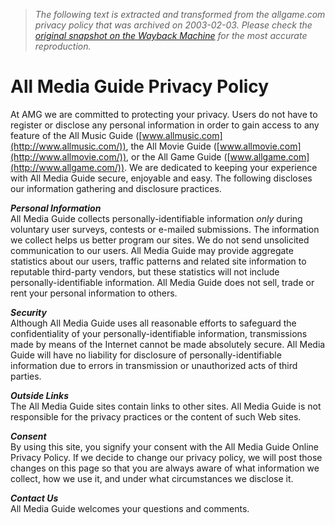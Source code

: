 > *The following text is extracted and transformed from the allgame.com privacy policy that was archived on 2003-02-03. Please check the [original snapshot on the Wayback Machine](https://web.archive.org/web/20030203233216id_/http%3A//www.allgame.com/com/amg/privacy.html) for the most accurate reproduction.*

# All Media Guide Privacy Policy

At AMG we are committed to protecting your privacy. Users do not have to register or disclose any personal information in order to gain access to any feature of the All Music Guide ([www.allmusic.com](http://www.allmusic.com/)), the All Movie Guide ([www.allmovie.com](http://www.allmovie.com/)), or the All Game Guide ([www.allgame.com](http://www.allgame.com/)). We are dedicated to keeping your experience with All Media Guide secure, enjoyable and easy. The following discloses our information gathering and disclosure practices. 

_**Personal Information**_   
All Media Guide collects personally-identifiable information _only_ during voluntary user surveys, contests or e-mailed submissions. The information we collect helps us better program our sites. We do not send unsolicited communication to our users. All Media Guide may provide aggregate statistics about our users, traffic patterns and related site information to reputable third-party vendors, but these statistics will not include personally-identifiable information. All Media Guide does not sell, trade or rent your personal information to others.

_**Security**_   
Although All Media Guide uses all reasonable efforts to safeguard the confidentiality of your personally-identifiable information, transmissions made by means of the Internet cannot be made absolutely secure. All Media Guide will have no liability for disclosure of personally-identifiable information due to errors in transmission or unauthorized acts of third parties.

_**Outside Links**_   
The All Media Guide sites contain links to other sites. All Media Guide is not responsible for the privacy practices or the content of such Web sites.

_**Consent**_   
By using this site, you signify your consent with the All Media Guide Online Privacy Policy. If we decide to change our privacy policy, we will post those changes on this page so that you are always aware of what information we collect, how we use it, and under what circumstances we disclose it.

_**Contact Us**_   
All Media Guide welcomes your questions and comments. 
